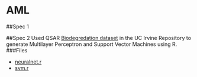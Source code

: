 # AML

##Spec 1

##Spec 2
Used QSAR [Biodegredation dataset](http://archive.ics.uci.edu/ml/datasets/QSAR+biodegradation) in the UC Irvine Repository to generate Multilayer Perceptron and Support Vector Machines using R.
###Files
* [neuralnet.r](https://github.com/ncsu-yoco/AdancedMachineLearning/neuralnet.r)
* [svm.r](https://github.com/ncsu-yoco/AdancedMachineLearning/svm.r)
